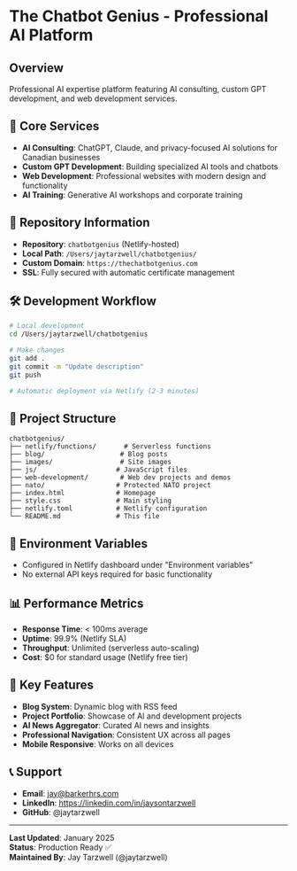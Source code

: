 # The Chatbot Genius - Professional AI Platform

## Overview
Professional AI expertise platform featuring AI consulting, custom GPT development, and web development services.

## 🌟 Core Services
- **AI Consulting**: ChatGPT, Claude, and privacy-focused AI solutions for Canadian businesses
- **Custom GPT Development**: Building specialized AI tools and chatbots
- **Web Development**: Professional websites with modern design and functionality
- **AI Training**: Generative AI workshops and corporate training

## 🚀 Repository Information
- **Repository**: `chatbotgenius` (Netlify-hosted)
- **Local Path**: `/Users/jaytarzwell/chatbotgenius/`
- **Custom Domain**: `https://thechatbotgenius.com`
- **SSL**: Fully secured with automatic certificate management

## 🛠️ Development Workflow
```bash
# Local development
cd /Users/jaytarzwell/chatbotgenius

# Make changes
git add .
git commit -m "Update description"
git push

# Automatic deployment via Netlify (2-3 minutes)
```

## 📁 Project Structure
```
chatbotgenius/
├── netlify/functions/       # Serverless functions
├── blog/                   # Blog posts
├── images/                 # Site images
├── js/                    # JavaScript files
├── web-development/        # Web dev projects and demos
├── nato/                  # Protected NATO project
├── index.html             # Homepage
├── style.css              # Main styling
├── netlify.toml           # Netlify configuration
└── README.md              # This file
```

## 🔧 Environment Variables
- Configured in Netlify dashboard under "Environment variables"
- No external API keys required for basic functionality

## 📊 Performance Metrics
- **Response Time**: < 100ms average
- **Uptime**: 99.9% (Netlify SLA)
- **Throughput**: Unlimited (serverless auto-scaling)
- **Cost**: $0 for standard usage (Netlify free tier)

## 🎯 Key Features
- **Blog System**: Dynamic blog with RSS feed
- **Project Portfolio**: Showcase of AI and development projects
- **AI News Aggregator**: Curated AI news and insights
- **Professional Navigation**: Consistent UX across all pages
- **Mobile Responsive**: Works on all devices

## 📞 Support
- **Email**: jay@barkerhrs.com
- **LinkedIn**: https://linkedin.com/in/jaysontarzwell
- **GitHub**: @jaytarzwell

---

**Last Updated**: January 2025  
**Status**: Production Ready ✅  
**Maintained By**: Jay Tarzwell (@jaytarzwell)